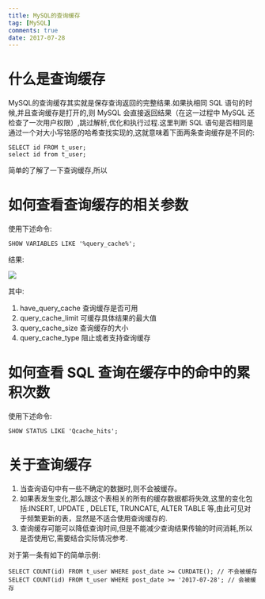 ```yaml
---
title: MySQL的查询缓存
tag: [MySQL]
comments: true
date: 2017-07-28
---
```








# 什么是查询缓存

MySQL的查询缓存其实就是保存查询返回的完整结果.如果执相同 SQL 语句的时候,并且查询缓存是打开的,则 MySQL 会直接返回结果（在这一过程中 MySQL 还检查了一次用户权限）,跳过解析,优化和执行过程.这里判断 SQL 语句是否相同是通过一个对大小写铭感的哈希查找实现的,这就意味着下面两条查询缓存是不同的:

```mysql
SELECT id FROM t_user;
select id from t_user;
```

简单的了解了一下查询缓存,所以
# 如何查看查询缓存的相关参数
使用下述命令:

```mysql
SHOW VARIABLES LIKE '%query_cache%';  
```

结果:

![](http://ww1.sinaimg.cn/large/006wYWbGly1fhzmb80z47j307603sa9w.jpg)

其中:
1. have_query_cache 查询缓存是否可用
2. query_cache_limit 可缓存具体结果的最大值
3. query_cache_size 查询缓存的大小
4. query_cache_type 阻止或者支持查询缓存

# 如何查看 SQL 查询在缓存中的命中的累积次数
使用下述命令:

```mysql
SHOW STATUS LIKE 'Qcache_hits';
```

# 关于查询缓存

1. 当查询语句中有一些不确定的数据时,则不会被缓存。
2. 如果表发生变化,那么跟这个表相关的所有的缓存数据都将失效,这里的变化包括:INSERT, UPDATE , DELETE, TRUNCATE, ALTER TABLE 等,由此可见对于频繁更新的表，显然是不适合使用查询缓存的.
3. 查询缓存可能可以降低查询时间,但是不能减少查询结果传输的时间消耗,所以是否使用它,需要结合实际情况参考.

对于第一条有如下的简单示例:

```mysql
SELECT COUNT(id) FROM t_user WHERE post_date >= CURDATE(); // 不会被缓存
SELECT COUNT(id) FROM t_user WHERE post_date >= '2017-07-28'; // 会被缓存
```
